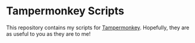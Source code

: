 # Tampermonkey Scripts

This repository contains my scripts for [Tampermonkey](https://www.tampermonkey.net/). Hopefully, they are as useful to you as they are to me!
